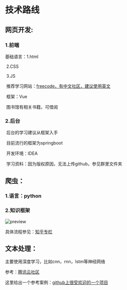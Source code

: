 # 技术路线

## 网页开发:

### 1.前端

   基础语言：1.html

​                       2.CSS

​                       3.JS

​    推荐学习网站：[freecode，有中文社区，建议使用英文](https://www.freecodecamp.org/)

​    框架：Vue

​    图书馆有相关书籍，可借阅

### 2.后台

​    后台的学习建议从框架入手

​    目前流行的框架为springboot

​    开发环境：IDEA

​    学习资料：因为版权原因，无法上传github，参见群里文件夹



## 爬虫：

### 1.语言：python

### 2.知识框架

![preview](https://pic3.zhimg.com/v2-0ca0154c998308837951d25f1f926a1a_r.jpg)

具体流程参见：[知乎专栏](https://zhuanlan.zhihu.com/p/36148178)



## 文本处理：

主要使用深度学习，比如cnn，rnn，lstm等神经网络

参考：[腾讯云社区](https://cloud.tencent.com/developer/article/1142441)

这里给出一个参考案例：[github上很受欢迎的一个项目](https://github.com/gaussic/text-classification-cnn-rnn)
